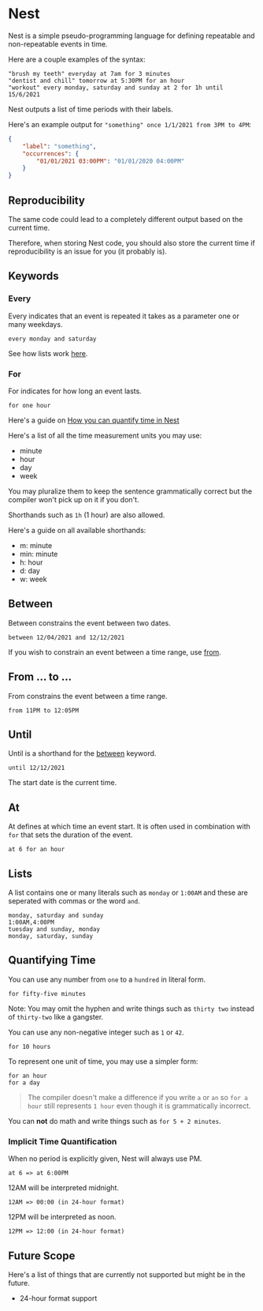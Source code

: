 # Nest

Nest is a simple pseudo-programming language for defining repeatable and non-repeatable events in time.

Here are a couple examples of the syntax:

```
"brush my teeth" everyday at 7am for 3 minutes
"dentist and chill" tomorrow at 5:30PM for an hour
"workout" every monday, saturday and sunday at 2 for 1h until 15/6/2021
```

Nest outputs a list of time periods with their labels.

Here's an example output for `"something" once 1/1/2021 from 3PM to 4PM`:

```json
{
    "label": "something",
    "occurrences": {
        "01/01/2021 03:00PM": "01/01/2020 04:00PM"
    }
}
```

## Reproducibility

The same code could lead to a completely different output based on the current time.

Therefore, when storing Nest code, you should also store the current time if reproducibility is an issue for you (it
probably is).

## Keywords

### Every

Every indicates that an event is repeated it takes as a parameter one or many weekdays.

```
every monday and saturday
```

See how lists work [here](#lists).

### For

For indicates for how long an event lasts.

```
for one hour
```

Here's a guide on [How you can quantify time in Nest](#quantifying-time)

Here's a list of all the time measurement units you may use:

* minute
* hour
* day
* week

You may pluralize them to keep the sentence grammatically correct but the compiler won't pick up on it if you don't.

Shorthands such as `1h` (1 hour) are also allowed.

Here's a guide on all available shorthands:

* m: minute
* min: minute
* h: hour
* d: day
* w: week

## Between

Between constrains the event between two dates.

```
between 12/04/2021 and 12/12/2021
```

If you wish to constrain an event between a time range, use [from](#from--to-).

## From ... to ...

From constrains the event between a time range.

```
from 11PM to 12:05PM
```

## Until

Until is a shorthand for the [between](#between) keyword.

```
until 12/12/2021
```

The start date is the current time.

## At

At defines at which time an event start. It is often used in combination with `for` that sets the duration of the event.

```
at 6 for an hour
```

## Lists

A list contains one or many literals such as `monday` or `1:00AM` and these are seperated with commas or the word `and`.

```
monday, saturday and sunday
1:00AM,4:00PM
tuesday and sunday, monday
monday, saturday, sunday
```

## Quantifying Time

You can use any number from `one` to a `hundred` in literal form.

```
for fifty-five minutes
```

Note: You may omit the hyphen and write things such as `thirty two` instead of `thirty-two` like a gangster.

You can use any non-negative integer such as `1` or `42`.

```
for 10 hours
```

To represent one unit of time, you may use a simpler form:

```
for an hour
for a day
```

> The compiler doesn't make a difference if you write `a` or `an` so `for a hour` still represents `1 hour` even though it is grammatically incorrect.

You can **not** do math and write things such as `for 5 + 2 minutes`.

### Implicit Time Quantification

When no period is explicitly given, Nest will always use PM.

```
at 6 => at 6:00PM
```

12AM will be interpreted midnight.

```
12AM => 00:00 (in 24-hour format)
```

12PM will be interpreted as noon.

```
12PM => 12:00 (in 24-hour format)
```

## Future Scope

Here's a list of things that are currently not supported but might be in the future.

* 24-hour format support
